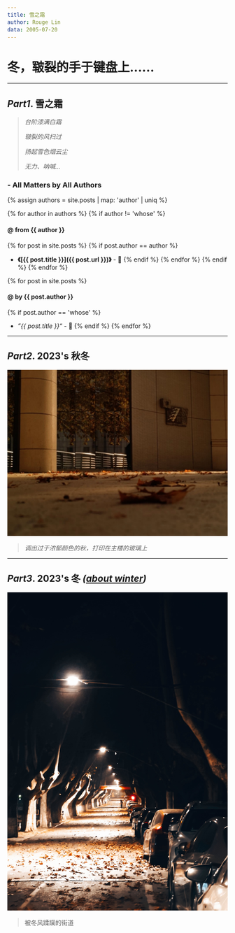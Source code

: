 ```yaml
---
title: 雪之霜
author: Rouge Lin
data: 2005-07-20
---
```

# 冬，皲裂的手于键盘上......

----------

## *Part1*. 雪之霜

> *台阶漆满白霜*
>
> *皲裂的风扫过*
>
> *扬起雪色烟云尘*
>
> *无力、呐喊...*

### - All Matters by All Authors

{% assign authors = site.posts | map: 'author' | uniq %}

{% for author in authors %}
{% if author != 'whose' %}
#### @ from  {{ author }}
{% for post in site.posts %}
{% if post.author == author %}
* **《[{{ post.title }}]({{ post.url }})》** - 📜
  {% endif %}
  {% endfor %}
  {% endif %}
  {% endfor %}
  
{% for post in site.posts %}
#### @  by  {{ post.author }}
{% if post.author == 'whose' %}
* *”{{ post.title }}“* - 📃
  {% endif %}
  {% endfor %}


-------------------

## *Part2*. 2023's 秋冬

![main tower's autumn](./image/shier's-autumn.jpg)

> *调出过于浓郁颜色的秋，打印在主楼的玻璃上*

---------

## *Part3*. 2023's 冬 *([about winter](./about))*

![road's winter](./image/rouge's-winter-leaf.jpg)

> 被冬风蹂躏的街道


